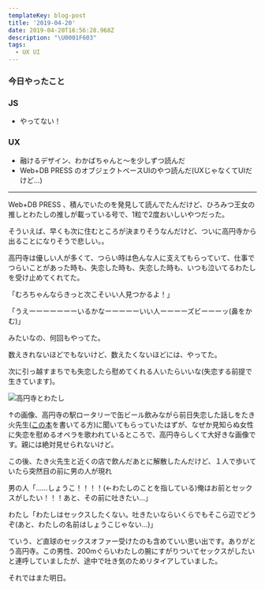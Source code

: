 ```yaml
---
templateKey: blog-post
title: '2019-04-20'
date: 2019-04-20T16:56:28.968Z
description: "\U0001F603"
tags:
  - UX UI
---
```

### 今日やったこと
### JS
* やってない！

### UX
* 融けるデザイン、わかばちゃんと〜を少しずつ読んだ
* Web+DB PRESS のオブジェクトベースUIのやつ読んだ(UXじゃなくてUIだけど…)

----

Web+DB PRESS 、積んでいたのを発見して読んでたんだけど、ひろみつ王女の推しとわたしの推しが載っている号で、1粒で2度おいしいやつだった。


そういえば、早くも次に住むところが決まりそうなんだけど、ついに高円寺から出ることになりそうで悲しい。。

高円寺は優しい人が多くて、つらい時は色んな人に支えてもらっていて、仕事でつらいことがあった時も、失恋した時も、失恋した時も、いつも泣いてるわたしを受け止めてくれてた。

「むろちゃんならきっと次こそいい人見つかるよ！」

「うえーーーーーーーいるかなーーーーーいい人ーーーーズビーーーッ(鼻をかむ)」

みたいなの、何回もやってた。

数えきれないほどでもないけど、数えたくないほどには、やってた。


次に引っ越すまちでも失恋したら慰めてくれる人いたらいいな(失恋する前提で生きています)。


![高円寺とわたし](https://user-images.githubusercontent.com/1035673/56460378-bf99e680-63dc-11e9-86a9-57a50d9760a0.png "高円寺とわたし")

↑の画像、高円寺の駅ロータリーで缶ビール飲みながら前日失恋した話しをたき火先生([この本](https://www.amazon.co.jp/dp/4101336911)を書いてる方)に聞いてもらっていたはずが、なぜか見知らぬ女性に失恋を慰めるオペラを歌われているところで、高円寺らしくて大好きな画像です。親には絶対見せられないけど。


この後、たき火先生と近くの店で飲んだあとに解散したんだけど、１人で歩いていたら突然目の前に男の人が現れ

男の人「……しょうこ！！！！(←わたしのことを指している)俺はお前とセックスがしたい！！！あと、その前に吐きたい…」

わたし「わたしはセックスしたくない。吐きたいならいくらでもそこら辺でどうぞ(あと、わたしの名前はしょうこじゃない…)」

ていう、ど直球のセックスオファー受けたのも含めていい思い出です。ありがとう高円寺。この男性、200mぐらいわたしの腕にすがりついてセックスがしたいと連呼していましたが、途中で吐き気のためリタイアしていました。


それではまた明日。
